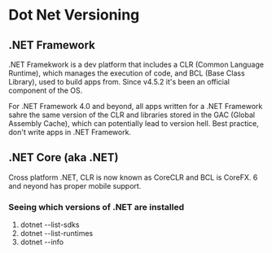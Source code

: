 # Dot Net Versioning

## .NET Framework

.NET Framekwork is a dev platform that includes a CLR (Common Language Runtime), which manages the execution of code, and BCL (Base Class Library), used to build apps from. Since v4.5.2 it's been an official component of the OS.

For .NET Framework 4.0 and beyond, all apps written for a .NET Framework sahre the same version of the CLR and libraries stored in the GAC (Global Assembly Cache), which can potentially lead to version hell. Best practice, don't write apps in .NET Framework.

## .NET Core (aka .NET)

Cross platform .NET, CLR is now known as CoreCLR and BCL is CoreFX. 6 and neyond has proper mobile support.

### Seeing which versions of .NET are installed

1. dotnet --list-sdks
2. dotnet --list-runtimes
3. dotnet --info
